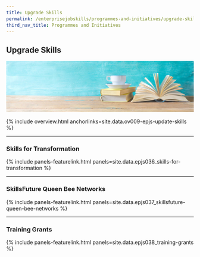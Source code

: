 ```yaml
---
title: Upgrade Skills
permalink: /enterprisejobskills/programmes-and-initiatives/upgrade-skills/
third_nav_title: Programmes and Initiatives
---
```


## Upgrade Skills

![Upgrade Skills](/images/epjs/programmes-and-initiatives/upgrade-skills/Upgrade-skills.jpg)

{% include overview.html anchorlinks=site.data.ov009-epjs-update-skills %}

---
<a name="skills-for-transformation"></a>
### Skills for Transformation

{% include panels-featurelink.html panels=site.data.epjs036_skills-for-transformation %}

---
<a name="skillsfuture-queen-bee-networks"></a>
### SkillsFuture Queen Bee Networks

{% include panels-featurelink.html panels=site.data.epjs037_skillsfuture-queen-bee-networks %}

---
<a name="training-grants"></a>
### Training Grants

{% include panels-featurelink.html panels=site.data.epjs038_training-grants %}

<script src="/jquery/jquery.min.js"></script>
<script src="/jquery/epjs-bp-menu-new-tab.js"></script>
